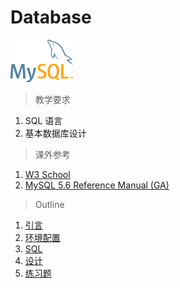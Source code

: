 # Database

<img src="../image/database/logo_mysql.svg" title="MySQL" width="100">

> 教学要求

1. SQL 语言
2. 基本数据库设计

> 课外参考

1. [W3 School](http://www.w3schools.com/sql/default.asp)
2. [MySQL 5.6 Reference Manual (GA)](http://dev.mysql.com/doc/refman/5.6/en/)

> Outline

1. [引言](intro.md)
2. [环境配置](install.md)
3. [SQL](sql.md)
4. [设计](design.md)
4. [练习题](exercise.md)
